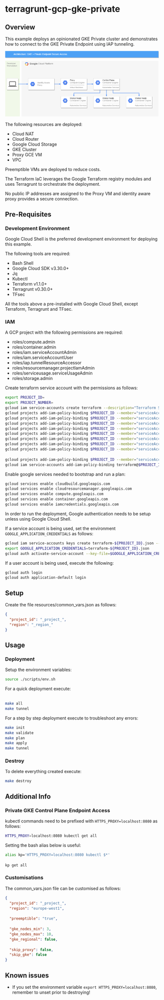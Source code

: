 # terragrunt-gcp-gke-private

## Overview
This example deploys an opinionated GKE Private cluster and demonstrates how to connect to the GKE Private Endpoint using IAP tunneling.

![architecture](docs/architecture.png)

The following resources are deployed:

- Cloud NAT
- Cloud Router
- Google Cloud Storage
- GKE Cluster
- Proxy GCE VM
- VPC

Preemptible VMs are deployed to reduce costs.

The Terraform IaC leverages the Google Terraform registry modules and uses Terragrunt to orchestrate the deployment.

No public IP addresses are assigned to the Proxy VM and identity aware proxy provides a secure connection. 

## Pre-Requisites
### Development Environment
Google Cloud Shell is the preferred development environment for deploying this example.

The following tools are required:
- Bash Shell
- Google Cloud SDK v3.30.0+
- Jq
- Kubectl
- Terraform v1.1.0+
- Terragrunt v0.30.0+
- TFsec

All the tools above a pre-installed with Google Cloud Shell, except Terraform, Terragrunt and TFsec.

### IAM
A GCP project with the following permissions are required:

- roles/compute.admin
- roles/container.admin
- roles/iam.serviceAccountAdmin
- roles/iam.serviceAccountUser
- roles/iap.tunnelResourceAccessor 
- roles/resourcemanager.projectIamAdmin
- roles/serviceusage.serviceUsageAdmin
- roles/storage.admin

Create terraform service account with the permissions as follows:
```bash
export PROJECT_ID=
export PROJECT_NUMBER=
gcloud iam service-accounts create terraform --description="Terraform Service Account" --display-name="terraform"
gcloud projects add-iam-policy-binding $PROJECT_ID --member="serviceAccount:terraform@$PROJECT_ID.iam.gserviceaccount.com" --role="roles/compute.admin"
gcloud projects add-iam-policy-binding $PROJECT_ID --member="serviceAccount:terraform@$PROJECT_ID.iam.gserviceaccount.com" --role="roles/container.admin"
gcloud projects add-iam-policy-binding $PROJECT_ID --member="serviceAccount:terraform@$PROJECT_ID.iam.gserviceaccount.com" --role="roles/iam.serviceAccountAdmin"
gcloud projects add-iam-policy-binding $PROJECT_ID --member="serviceAccount:terraform@$PROJECT_ID.iam.gserviceaccount.com" --role="roles/iam.serviceAccountUser"
gcloud projects add-iam-policy-binding $PROJECT_ID --member="serviceAccount:terraform@$PROJECT_ID.iam.gserviceaccount.com" --role="roles/iap.tunnelResourceAccessor"
gcloud projects add-iam-policy-binding $PROJECT_ID --member="serviceAccount:terraform@$PROJECT_ID.iam.gserviceaccount.com" --role="roles/resourcemanager.projectIamAdmin"
gcloud projects add-iam-policy-binding $PROJECT_ID --member="serviceAccount:terraform@$PROJECT_ID.iam.gserviceaccount.com" --role="roles/serviceusage.serviceUsageAdmin"
gcloud projects add-iam-policy-binding $PROJECT_ID --member="serviceAccount:terraform@$PROJECT_ID.iam.gserviceaccount.com" --role="roles/storage.admin"

gcloud projects add-iam-policy-binding $PROJECT_ID --member="serviceAccount:$PROJECT_NUMBER@cloudbuild.gserviceaccount.com" --role="roles/iam.serviceAccountUser"
gcloud iam service-accounts add-iam-policy-binding terraform@$PROJECT_ID.iam.gserviceaccount.com --member="serviceAccount:$PROJECT_NUMBER@cloudbuild.gserviceaccount.com" --role="roles/iam.serviceAccountTokenCreator"
```

Enable google services needed to bootstrap and run a plan:
```bash
gcloud services enable cloudbuild.googleapis.com
gcloud services enable cloudresourcemanager.googleapis.com
gcloud services enable compute.googleapis.com
gcloud services enable container.googleapis.com
gcloud services enable iamcredentials.googleapis.com
```

In order to run the deployment, Google authentication needs to be setup unless using Google Cloud Shell.

If a service account is being used, set the environment `GOOGLE_APPLICATION_CREDENTIALS` as follows:
```bash
gcloud iam service-accounts keys create terraform-${PROJECT_ID}.json --iam-account=terraform@${PROJECT_ID}.iam.gserviceaccount.com
export GOOGLE_APPLICATION_CREDENTIALS=terraform-${PROJECT_ID}.json
gcloud auth activate-service-account --key-file=$GOOGLE_APPLICATION_CREDENTIALS
````

If a user account is being used, execute the following:
```bash
gcloud auth login
gcloud auth application-default login
````

## Setup
Create the file resources/common_vars.json as follows:
```json
{
  "project_id": "_project_",
  "region": "_region_"
}
```

## Usage
### Deployment
Setup the environment variables:
```bash
source ./scripts/env.sh
```

For a quick deployment execute:
```bash

make all
make tunnel
```

For a step by step deployment execute to troubleshoot any errors:
```bash
make init
make validate
make plan
make apply
make tunnel
```

### Destroy
To delete everything created execute:
```bash
make destroy
```

## Additional Info
### Private GKE Control Plane Endpoint Access
kubectl commands need to be prefixed with `HTTPS_PROXY=localhost:8080` as follows: 
```bash
HTTPS_PROXY=localhost:8080 kubectl get all
```

Setting the bash alias below is useful:
```bash
alias kp='HTTPS_PROXY=localhost:8080 kubectl $*'

kp get all
```

### Customisations

The common_vars.json file can be customised as follows:
```json
{
  "project_id": "_project_",
  "region": "europe-west1",

  "preemptible": "true",
 
  "gke_nodes_min": 3,
  "gke_nodes_max": 10,
  "gke_regional": false,

  "skip_proxy": false,
  "skip_gke": false
}
```

## Known issues
* If you set the environment variable `export HTTPS_PROXY=localhost:8080`, remember to unset prior to destroying!
